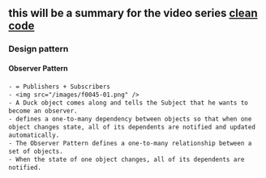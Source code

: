 ## this will be a summary for the video series [clean code](https://learning.oreilly.com/videos/clean-code-fundamentals/9780134661742/)
### Design pattern
  #### Observer Pattern
    - = Publishers + Subscribers
    - <img src="/images/f0045-01.png" />
    - A Duck object comes along and tells the Subject that he wants to become an observer.
    - defines a one-to-many dependency between objects so that when one object changes state, all of its dependents are notified and updated automatically.
    - The Observer Pattern defines a one-to-many relationship between a set of objects.
    - When the state of one object changes, all of its dependents are notified.
